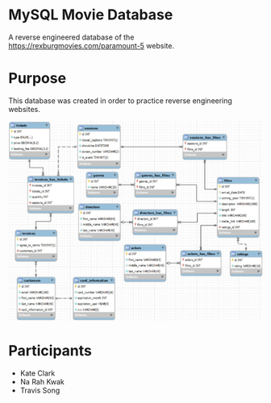 # MySQL Movie Database
A reverse engineered database of the https://rexburgmovies.com/paramount-5 website.

# Purpose
This database was created in order to practice reverse engineering websites.

 ![ER Diagram](movies.jpg)

# Participants
* Kate Clark
* Na Rah Kwak
* Travis Song
